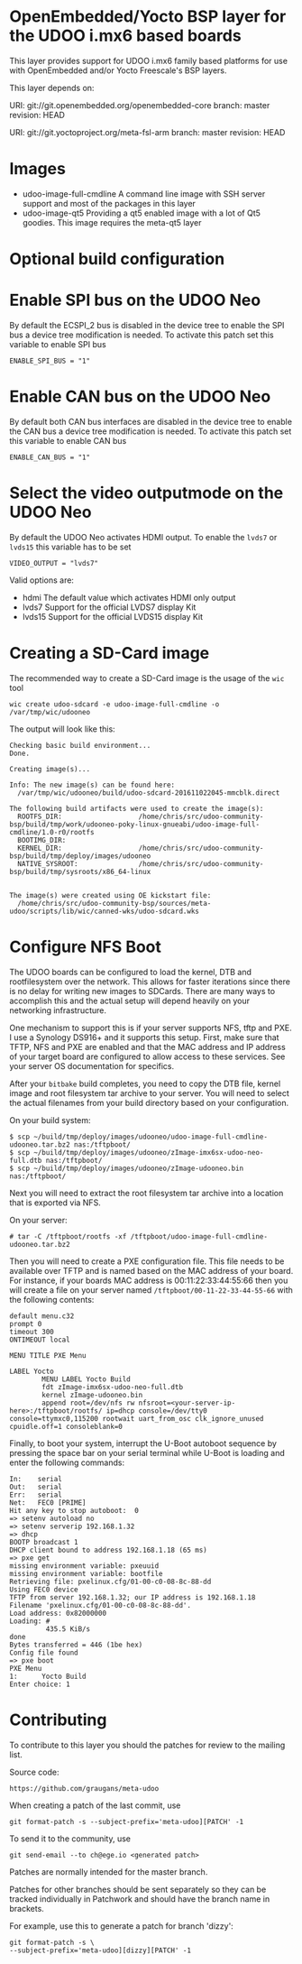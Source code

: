 OpenEmbedded/Yocto BSP layer for the UDOO i.mx6 based boards
===========================================================

This layer provides support for UDOO i.mx6 family based platforms for
use with OpenEmbedded and/or Yocto Freescale's BSP layers.

This layer depends on:

URI: git://git.openembedded.org/openembedded-core
branch: master
revision: HEAD

URI: git://git.yoctoproject.org/meta-fsl-arm
branch: master
revision: HEAD

Images
======

- udoo-image-full-cmdline
  A command line image with SSH server support and most of the packages in this layer
- udoo-image-qt5
  Providing a qt5 enabled image with a lot of Qt5 goodies. This image requires the meta-qt5 layer

Optional build configuration
============================

Enable SPI bus on the UDOO Neo
==============================
By default the ECSPI_2 bus is disabled in the device tree to enable the SPI bus a device tree modification is needed.
To activate this patch set this variable to enable SPI bus
```
ENABLE_SPI_BUS = "1"
```

Enable CAN bus on the UDOO Neo
===============================
By default both  CAN bus interfaces are disabled in the device tree to enable the CAN bus a device tree modification is needed. To activate this patch set this variable to enable CAN bus
```
ENABLE_CAN_BUS = "1"
```

Select the video outputmode on the UDOO Neo
===========================================
By default the UDOO Neo activates HDMI output. To enable the ``lvds7`` or ``lvds15`` this variable has to be set
```
VIDEO_OUTPUT = "lvds7"
```

Valid options are:
- hdmi
   The default value which activates HDMI only output
- lvds7
   Support for the official LVDS7 display Kit
- lvds15
   Support for the official LVDS15 display Kit

Creating a SD-Card image
========================

The recommended way to create a SD-Card image is the usage of the ``wic`` tool

```
wic create udoo-sdcard -e udoo-image-full-cmdline -o /var/tmp/wic/udooneo
```

The output will look like this:

```
Checking basic build environment...
Done.

Creating image(s)...

Info: The new image(s) can be found here:
  /var/tmp/wic/udooneo/build/udoo-sdcard-201611022045-mmcblk.direct

The following build artifacts were used to create the image(s):
  ROOTFS_DIR:                   /home/chris/src/udoo-community-bsp/build/tmp/work/udooneo-poky-linux-gnueabi/udoo-image-full-cmdline/1.0-r0/rootfs
  BOOTIMG_DIR:
  KERNEL_DIR:                   /home/chris/src/udoo-community-bsp/build/tmp/deploy/images/udooneo
  NATIVE_SYSROOT:               /home/chris/src/udoo-community-bsp/build/tmp/sysroots/x86_64-linux


The image(s) were created using OE kickstart file:
  /home/chris/src/udoo-community-bsp/sources/meta-udoo/scripts/lib/wic/canned-wks/udoo-sdcard.wks
```


Configure NFS Boot
==================

The UDOO boards can be configured to load the kernel, DTB and
rootfilesystem over the network.  This allows for faster iterations
since there is no delay for writing new images to SDCards.  There are
many ways to accomplish this and the actual setup will depend heavily
on your networking infrastructure.

One mechanism to support this is if your server supports NFS, tftp and
PXE.  I use a Synology DS916+ and it supports this setup.  First, make
sure that TFTP, NFS and PXE are enabled and that the MAC address and
IP address of your target board are configured to allow access to these
services.  See your server OS documentation for specifics.

After your ```bitbake``` build completes, you need to copy the DTB file,
kernel image and root filesystem tar archive to your server. You will need
to select the actual filenames from your build directory based on your configuration.

On your build system:

```
$ scp ~/build/tmp/deploy/images/udooneo/udoo-image-full-cmdline-udooneo.tar.bz2 nas:/tftpboot/
$ scp ~/build/tmp/deploy/images/udooneo/zImage-imx6sx-udoo-neo-full.dtb nas:/tftpboot/
$ scp ~/build/tmp/deploy/images/udooneo/zImage-udooneo.bin nas:/tftpboot/
```

Next you will need to extract the root filesystem tar archive into a location that
is exported via NFS.

On your server:

```
# tar -C /tftpboot/rootfs -xf /tftpboot/udoo-image-full-cmdline-udooneo.tar.bz2
```

Then you will need to create a PXE configuration file. This file needs to be available
over TFTP and is named based on the MAC address of your board.  For instance, if your
boards MAC address is 00:11:22:33:44:55:66 then you will create a file on your server
named ```/tftpboot/00-11-22-33-44-55-66``` with the following contents:

```
default menu.c32
prompt 0
timeout 300
ONTIMEOUT local

MENU TITLE PXE Menu

LABEL Yocto
        MENU LABEL Yocto Build
        fdt zImage-imx6sx-udoo-neo-full.dtb
        kernel zImage-udooneo.bin
        append root=/dev/nfs rw nfsroot=<your-server-ip-here>:/tftpboot/rootfs/ ip=dhcp console=/dev/tty0 console=ttymxc0,115200 rootwait uart_from_osc clk_ignore_unused cpuidle.off=1 consoleblank=0
```

Finally, to boot your system, interrupt the U-Boot autoboot sequence by
pressing the space bar on your serial terminal while U-Boot is loading
and enter the following commands:

```
In:    serial
Out:   serial
Err:   serial
Net:   FEC0 [PRIME]
Hit any key to stop autoboot:  0 
=> setenv autoload no
=> setenv serverip 192.168.1.32
=> dhcp
BOOTP broadcast 1
DHCP client bound to address 192.168.1.18 (65 ms)
=> pxe get
missing environment variable: pxeuuid
missing environment variable: bootfile
Retrieving file: pxelinux.cfg/01-00-c0-08-8c-88-dd
Using FEC0 device
TFTP from server 192.168.1.32; our IP address is 192.168.1.18
Filename 'pxelinux.cfg/01-00-c0-08-8c-88-dd'.
Load address: 0x82000000
Loading: #
         435.5 KiB/s
done
Bytes transferred = 446 (1be hex)
Config file found
=> pxe boot
PXE Menu
1:      Yocto Build
Enter choice: 1
```


Contributing
============

To contribute to this layer you should the patches for review to the
mailing list.


Source code:

    https://github.com/graugans/meta-udoo

When creating a patch of the last commit, use

    git format-patch -s --subject-prefix='meta-udoo][PATCH' -1

To send it to the community, use

    git send-email --to ch@ege.io <generated patch>

Patches are normally intended for the master branch.

Patches for other branches should be sent separately so they can be tracked
individually in Patchwork and should have the branch name in brackets.

For example, use this to generate a patch for branch 'dizzy':

    git format-patch -s \
	--subject-prefix='meta-udoo][dizzy][PATCH' -1
